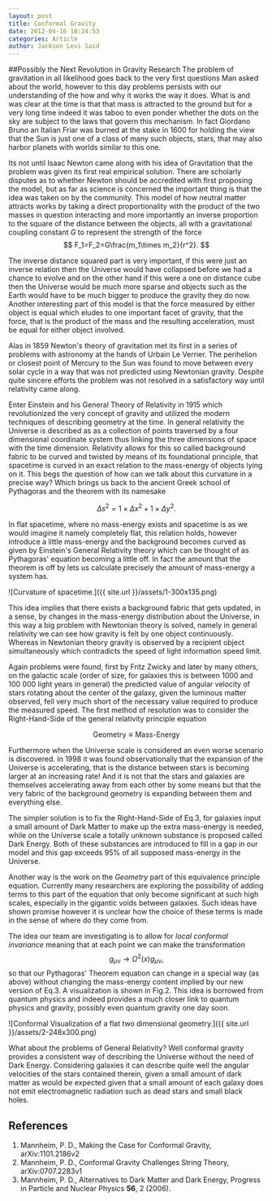 ```yaml
---
layout: post
title: Conformal Gravity
date: 2012-04-16 18:24:53
categories: Article
author: Jackson Levi Said
---
```

##Possibly the Next Revolution in Gravity Research
The problem of gravitation in all likelihood goes back to the very first questions Man asked about the world, however to this day problems persists with our understanding of the how and why it works the way it does. What is and was clear at the time is that that mass is attracted to the ground but for a very long time indeed it was taboo to even ponder whether the dots on the sky are subject to the laws that govern this mechanism. In fact Giordano Bruno an Italian Friar was burned at the stake in 1600 for holding the view that the Sun is just one of a class of many such objects, stars, that may also harbor planets with worlds similar to this one.

Its not until Isaac Newton came along with his idea of Gravitation that the problem was given its first real empirical solution. There are scholarly disputes as to whether Newton should be accredited with first proposing the model, but as far as science is concerned the important thing is that the idea was taken on by the community. This model of how neutral matter attracts works by taking a direct proportionality with the product of the two masses in question interacting and more importantly an inverse proportion to the square of the distance between the objects, all with a gravitational coupling constant <em>G</em> to represent the strength of the force $$ F_1=F_2=G\frac{m_1\times m_2}{r^2}. $$

The inverse distance squared part is very important, if this were just an inverse relation then the Universe would have collapsed before we had a chance to evolve and on the other hand if this were a one on distance cube then the Universe would be much more sparse and objects such as the Earth would have to be much bigger to produce the gravity they do now. Another interesting part of this model is that the force measured by either object is equal which eludes to one important facet of gravity, that the force, that is the product of the mass and the resulting acceleration, must be equal for either object involved.

Alas in 1859 Newton's theory of gravitation met its first in a series of problems with astronomy at the hands of Urbain Le Verrier. The perihelion or closest point of Mercury to the Sun was found to move between every solar cycle in a way that was not predicted using Newtonian gravity. Despite quite sincere efforts the problem was not resolved in a satisfactory way until relativity came along.

Enter Einstein and his General Theory of Relativity in 1915 which revolutionized the very concept of gravity and utilized the modern techniques of describing geometry at the time. In general relativity the Universe is described as as a collection of points traversed by a four dimensional coordinate system thus linking the three dimensions of space with the time dimension. Relativity allows for this so called background fabric to be curved and twisted by means of its foundational principle, that spacetime is curved in an exact relation to the mass-energy of objects lying on it. This begs the question of how can we talk about this curvature in a precise way? Which brings us back to the ancient Greek school of Pythagoras and the theorem with its namesake

$$ \Delta s^2=1\times\Delta x^2+1\times\Delta y^2. $$

In flat spacetime, where no mass-energy exists and spacetime is as we would imagine it namely completely flat, this relation holds, however introduce a little mass-energy and the background becomes curved as given by Einstein's General Relativity theory which can be thought of as Pythagoras' equation becoming a little off. In fact the amount that the theorem is off by lets us calculate precisely the amount of mass-energy a system has.

![Curvature of spacetime.]({{ site.url }}/assets/1-300x135.png)

This idea implies that there exists a background fabric that gets updated, in a sense, by changes in the mass-energy distribution about the Universe, in this way a big problem with Newtonian theory is solved, namely in general relativity we can see how gravity is felt by one object continuously. Whereas in Newtonian theory gravity is observed by a recipient object simultaneously which contradicts the speed of light information speed limit.

Again problems were found, first by Fritz Zwicky and later by many others, on the galactic scale (order of size, for galaxies this is between 1000 and 100 000 light years in general) the predicted value of angular velocity of stars rotating about the center of the galaxy, given the luminous matter observed, fell very much short of the necessary value required to produce the measured speed. The first method of resolution was to consider the Right-Hand-Side of the general relativity principle equation

$$ \text{Geometry}\equiv\text{Mass-Energy} $$

Furthermore when the Universe scale is considered an even worse scenario is discovered. In 1998 it was found observationally that the expansion of the Universe is accelerating, that is the distance between stars is becoming larger at an increasing rate! And it is not that the stars and galaxies are themselves accelerating away from each other by some means but that the very fabric of the background geometry is expanding between them and everything else.

The simpler solution is to fix the Right-Hand-Side of Eq.3, for galaxies input a small amount of Dark Matter to make up the extra mass-energy is needed, while on the Universe scale a totally unknown substance is proposed called Dark Energy. Both of these substances are introduced to fill in a gap in our model and this gap exceeds 95% of all supposed mass-energy in the Universe.

Another way is the work on the <em>Geometry</em> part of this equivalence principle equation. Currently many researchers are exploring the possibility of adding terms to this part of the equation that only become significant at such high scales, especially in the gigantic voids between galaxies. Such ideas have shown promise however it is unclear how the choice of these terms is made in the sense of where do they come from.

The idea our team are investigating is to allow for <em>local conformal invariance</em> meaning that at each point we can make the transformation $$ g_{\mu\nu}\rightarrow\Omega^2\left(x\right)g_{\mu\nu}, $$ so that our Pythagoras' Theorem equation can change in a special way (as above) without changing the mass-energy content implied by our new version of Eq.3. A visualization is shown in Fig.2. This idea is borrowed from quantum physics and indeed provides a much closer link to quantum physics and gravity, possibly even quantum gravity one day soon.

![Conformal Visualization of a flat two dimensional geometry.]({{ site.url }}/assets/2-248x300.png)

What about the problems of General Relativity? Well conformal gravity provides a consistent way of describing the Universe without the need of Dark Energy. Considering galaxies it can describe quite well the angular velocities of the stars contained therein, given a small amount of dark matter as would be expected given that a small amount of each galaxy does not emit electromagnetic radiation such as dead stars and small black holes.

## References 
1. Mannheim, P. D., Making the Case for Conformal Gravity, arXiv:1101.2186v2
2. Mannheim, P. D., Conformal Gravity Challenges String Theory, arXiv:0707.2283v1
3. Mannheim, P. D., Alternatives to Dark Matter and Dark Energy, Progress in Particle and Nuclear Physics <strong>56</strong>, 2 (2006).
